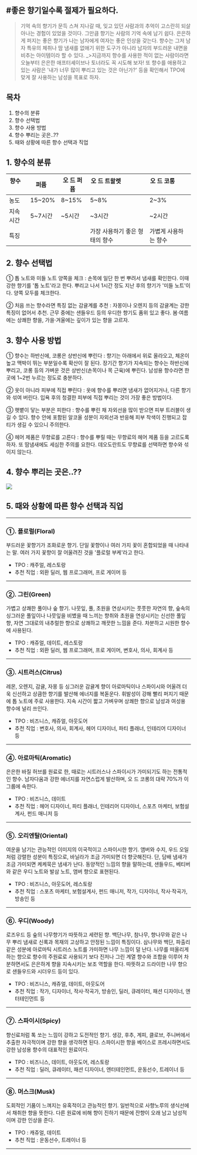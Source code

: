 
#좋은 향기일수록 절제가 필요하다.
----
>기억 속의 향기가 문득 스쳐 지나갈 때, 잊고 있던 사람과의 추억이 고스란히 되살아나는 경험이 있었을 것이다. 그만큼 향기는 사람의 기억 속에 남기 쉽다. 은은하게 퍼지는 좋은 향기가 나는 남자에게 여자는 좋은 인상을 갖는다. 향수는 그저 남자 특유의 체취나 땀 냄새를 없애기 위한 도구가 아니라 남자의 부드러운 내면을 비추는 아이템이라 할 수 있다.
_>지금까지 향수를 사용한 적이 없는 사람이라면 오늘부터 은은한 애프터셰이브나 토너라도 꼭 시도해 보자! 또 향수를 애용하고 있는 사람은 '내가 너무 많이 뿌리고 있는 것은 아닌가?' 등을 확인해서 TPO에 맞게 잘 사용하는 남성을 목표로 하자.

## 목차 
 1. 향수의 분류
 2. 향수 선택법
 3. 향수 사용 방법
 4. 향수 뿌리는 곳은..??
 5. 때와 상황에 따른 향수 선택과 직업

## 1. 향수의 분류
| 향수     | 퍼퓸    | 오 드 퍼퓸 | 오 드 트왈렛                     | 오 드 코롱            |
|----------|---------|------------|----------------------------------|-----------------------|
| 농도     | 15~20%  | 8~15%      | 5~8%                             | 2~3%                  |
| 지속시간 | 5~7시간 | ~5시간     | ~3시간                           | ~2시간                |
| 특징     |         |            |  가장 사용하기  좋은 형태의 향수 |  가볍게 사용하는 향수 |
## 2. 향수 선택법
① 톱 노트와 미들 노트 양쪽을 체크 : 손목에 일단 한 번 뿌려서 냄새를 확인한다. 이때 강한 향기를 '톱 노트'라고 한다. 뿌리고 나서 1시간 정도 지난 후의 향기가 '미들 노트'이다. 양쪽 모두를 체크한다.

② 처음 쓰는 향수라면 특징 없는 감귤계를 추천 : 자몽이나 오렌지 등의 감귤계는 강한 특징이 없어서 추천. 근무 중에는 샌들우드 등의 우디한 향기도 품위 있고 좋다. 봄·여름에는 상쾌한 향을, 가을·겨울에는 깊이가 있는 향을 고르자.


## 3. 향수 사용 방법

① 향수는 하반신에, 코롱은 상반신에 뿌린다 : 향기는 아래에서 위로 올라오고, 체온이 높고 맥박이 뛰는 부분일수록 확산이 잘 된다. 장기간 향기가 지속되는 향수는 하반신에 뿌리고, 코롱 등의 가벼운 것은 상반신(손목이나 목 근육)에 뿌린다. 남성용 향수라면 한곳에 1~2번 누르는 정도로 충분하다.

② 옷이 아니라 피부에 직접 뿌린다 : 옷에 향수를 뿌리면 냄새가 없어지거나, 다른 향기와 섞여 버린다. 입욕 후의 청결한 피부에 직접 뿌리는 것이 가장 좋은 방법이다.

③ 햇볕이 닿는 부분은 피한다 : 향수를 뿌린 채 자외선을 많이 받으면 피부 트러블이 생길 수 있다. 향수 안에 포함된 알코올 성분이 자외선과 반응해 피부 착색이 진행되고 잡티가 생길 수 있으니 주의한다.

④ 헤어 제품은 무향료를 고른다 : 향수를 뿌릴 때는 무향료의 헤어 제품 등을 고르도록 하자. 또 땀냄새에도 세심한 주의를 요한다. 데오도란트도 무향료를 선택하면 향수와 섞이지 않는다.

## 4. 향수 뿌리는 곳은..??
![](http://terms.naver.com/imageDetail.nhn?cid=42813&imageUrl=http%3A%2F%2Fdbscthumb.phinf.naver.net%2F1254_000_1%2F20120629185913120_0W1Y53CNZ.jpg%2Ffd8_184_i1.jpg%3Ftype%3Dm4500_4500_fst%26wm%3DN&categoryId=42813&docId=1048725)
## 5. 때와 상황에 따른 향수 선택과 직업
---
### ①. 플로럴(Floral)
부드러운 꽃향기가 조화로운 향기. 단일 꽃향이나 여러 가지 꽃이 혼합되었을 때 나타내는 말. 여러 가지 꽃향이 잘 어울려진 것을 '플로럴 부케'라고 한다.
* TPO : 캐주얼, 레스토랑 
* 추천 직업 : 외환 딜러, 웹 프로그래머, 프로 게이머 등
---
### ②. 그린(Green)
가볍고 상쾌한 풀이나 숲 향기. 나뭇잎, 풀, 초원을 연상시키는 풋풋한 자연의 향, 숲속의 싱그러운 풀잎이나 나뭇잎을 비볐을 때 느끼는 향취와 초원을 연상시키는 신선한 풀잎 향, 자연 그대로의 내추럴한 향으로 상쾌하고 깨끗한 느낌을 준다. 차분하고 시원한 향수에 사용된다.
* TPO : 캐쥬얼, 데이트, 레스토랑
* 추천 직업 : 외환 딜러, 웹 프로그래머, 프로 게이머, 변호사, 의사, 회계사 등
---
### ③. 시트러스(Citrus)
레몬, 오렌지, 감귤, 자몽 등 싱그러운 감귤계 향이 아로마틱이나 스파이시와 어울려 더욱 신선하고 상큼한 향기를 발산해 에너지를 복돋운다. 휘발성이 강해 빨리 퍼지기 때문에 톱 노트에 주로 사용한다. 지속 시간이 짧고 가벼우며 상쾌한 향으로 남성과 여성용 향수에 널리 쓰인다.
* TPO : 비즈니스, 캐쥬얼, 아웃도어
* 추천 직업 : 변호사, 의사, 회계사, 헤어 디자이너, 파티 플래너, 인테리어 디자이너 등
---
### ④. 아로마틱(Aromatic)
은은한 바질 허브를 원료로 한, 때로는 시트러스나 스파이시가 가미되기도 하는 전통적인 향수. 남자다움과 강한 에너지를 자연스럽게 발산하며, 오 드 코롱의 대략 70%가 이 그룹에 속한다.
* TPO : 비즈니스, 데이트
* 추천 직업 : 헤어 디자이너, 파티 플래너, 인테리어 디자이너, 스포츠 마케터, 보험설계사, 펀드 매니저 등
---
### ⑤. 오리엔탈(Oriental)
여운을 남기는 관능적인 이미지의 이국적이고 스파이시한 향기. 앰버와 수지, 우드 오일처럼 강렬한 성분이 특징으로, 바닐라가 조금 가미되면 더 향긋해진다. 단, 담배 냄새가 조금 가미되면 케케묵은 냄새가 난다. 동양적인 느낌의 향을 말하는데, 샌들우드, 베티버와 같은 우디 노트와 발삼 노트, 앰버 향으로 표현된다.
* TPO : 비즈니스, 아웃도어, 레스토랑
* 추천 직업 : 스포츠 마케터, 보험설계사, 펀드 매니저, 작가, 디자이너, 작사·작곡가, 방송인 등
---
### ⑥. 우디(Woody)
로즈우드 등 숲의 나무향기가 따뜻하고 세련된 향. 백단나무, 참나무, 향나무와 같은 나무 뿌리 냄새로 신록과 목재의 고상하고 안정된 느낌이 특징이다. 삼나무와 백단, 파출리 같은 성분에 아로마틱 시트러스 노트를 가미하면 나무 느낌이 덜 난다. 나무를 떠올리게 하는 향으로 향수의 주원료로 사용되기 보다 진저나 그린 계열 향수와 조합을 이루어 차분하면서도 은은하게 향을 지속시키는 보조 역할을 한다. 따뜻하고 드라이한 나무 향으로 샌들우드와 시더우드 등이 있다.
* TPO : 비즈니스, 캐쥬얼, 데이트, 아웃도어
* 추천 직업 : 작가, 디자이너, 작사·작곡가, 방송인, 딜러, 큐레이터, 패션 디자이너, 엔터테인먼트 등
---
### ⑦. 스파이시(Spicy)
향신료처럼 톡 쏘는 느낌이 강하고 도전적인 향기. 생강, 후추, 계피, 클로브, 주니버에서 추출한 자극적이며 강한 향을 생각하면 된다. 스파이시한 향을 베이스로 프레시하면서도 강한 남성용 향수의 대표적인 원료이다.
* TPO : 비즈니스, 데이트, 아웃도어, 레스토랑
* 추천 직업 : 딜러, 큐레이터, 패션 디자이너, 엔터테인먼트, 운동선수, 트레이너 등
---
### ⑧. 머스크(Musk)
도회적인 기품이 느껴지는 유혹적이고 관능적인 향기. 일반적으로 사향노루의 생식선에서 채취한 향을 뜻한다. 다른 원료에 비해 향이 진하기 때문에 잔향이 오래 남고 남성적이며 강한 인상을 준다.
* TPO : 캐쥬얼, 데이트
* 추천 직업 : 운동선수, 트레이너 등
---

